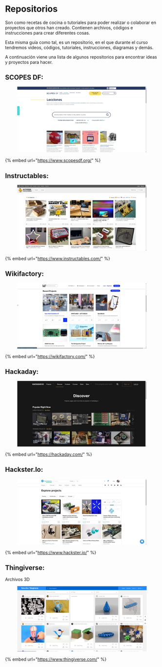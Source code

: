 # Repositorios

Son como recetas de cocina o tutoriales para poder realizar o colaborar en proyectos que otros han creado. Contienen archivos, códigos e instrucciones para crear diferentes cosas.

Esta misma guía como tal, es un repositorio, en el que durante el curso tendremos videos, códigos, tutoriales, instrucciones, diagramas y demás.

A continuación viene una lista de algunos repositorios para encontrar ideas y proyectos para hacer.

## SCOPES DF:

<figure><img src="../.gitbook/assets/image (126).png" alt=""><figcaption></figcaption></figure>

{% embed url="https://www.scopesdf.org/" %}

## Instructables:

<figure><img src="../.gitbook/assets/image (66).png" alt=""><figcaption></figcaption></figure>

{% embed url="https://www.instructables.com/" %}

## Wikifactory:

<figure><img src="../.gitbook/assets/image (8).png" alt=""><figcaption></figcaption></figure>

{% embed url="https://wikifactory.com/" %}

## Hackaday:

<figure><img src="../.gitbook/assets/image (102).png" alt=""><figcaption></figcaption></figure>

{% embed url="https://hackaday.com/" %}

## Hackster.Io:

<figure><img src="../.gitbook/assets/image (75).png" alt=""><figcaption></figcaption></figure>

{% embed url="https://www.hackster.io/" %}

## Thingiverse:

Archivos 3D

<figure><img src="../.gitbook/assets/image (109).png" alt=""><figcaption></figcaption></figure>

{% embed url="https://www.thingiverse.com/" %}
